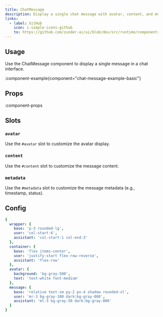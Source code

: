 ```yaml
---
title: ChatMessage
description: Display a single chat message with avatar, content, and metadata.
links:
  - label: GitHub
    icon: i-simple-icons-github
    to: https://github.com/zunder-ai/ui/blob/dev/src/runtime/components/chat/ChatMessage.vue
---
```


## Usage

Use the ChatMessage component to display a single message in a chat interface.

:component-example{component="chat-message-example-basic"}

## Props

:component-props

## Slots

### `avatar`

Use the `#avatar` slot to customize the avatar display.

### `content`

Use the `#content` slot to customize the message content.

### `metadata`

Use the `#metadata` slot to customize the message metadata (e.g., timestamp, status).

## Config


```yml
{
  wrapper: {
    base: 'p-3 rounded-lg',
    user: 'col-start-6',
    assistant: 'col-start-1 col-end-3'
  },
  container: {
    base: 'flex items-center',
    user: 'justify-start flex-row-reverse',
    assistant: 'flex-row'
  },
  avatar: {
    background: 'bg-gray-500',
    text: 'text-white font-medium'
  },
  message: {
    base: 'relative text-sm py-2 px-4 shadow rounded-xl',
    user: 'mr-3 bg-gray-100 dark:bg-gray-800',
    assistant: 'ml-3 bg-gray-50 dark:bg-gray-800'
  }
}
```